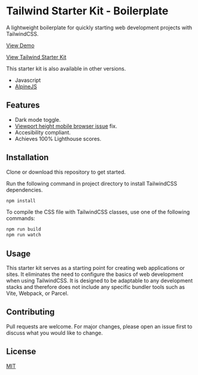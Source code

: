 # Tailwind Starter Kit - Boilerplate
A lightweight boilerplate for quickly starting web development projects with TailwindCSS.

[View Demo](https://mkfizi.github.io/tailwind-starter-kit/preview?kit=boilerplate)

[View Tailwind Starter Kit](https://mkfizi.github.io/tailwind-starter-kit)

This starter kit is also available in other versions.
* Javascript
* [AlpineJS](https://github.com/mkfizi/tailwind-starter-kit-boilerplate-alpinejs)

## Features
* Dark mode toggle.
* [Viewport height mobile browser issue](https://stackoverflow.com/questions/37112218/css3-100vh-not-constant-in-mobile-browser) fix.
* Accesibility compliant.
* Achieves 100% Lighthouse scores.

## Installation
Clone or download this repository to get started.

Run the following command in project directory to install TailwindCSS dependencies.
```bash
npm install
```

To compile the CSS file with TailwindCSS classes, use one of the following commands:
```bash
npm run build
npm run watch
```

## Usage
This starter kit serves as a starting point for creating web applications or sites. It eliminates the need to configure the basics of web development when using TailwindCSS. It is designed to be adaptable to any development stacks and therefore does not include any specific bundler tools such as Vite, Webpack, or Parcel.

## Contributing
Pull requests are welcome. For major changes, please open an issue first to discuss what you would like to change.

## License
[MIT](https://github.com/mkfizi/tailwind-starter-kit-boilerplate/blob/main/LICENSE)

